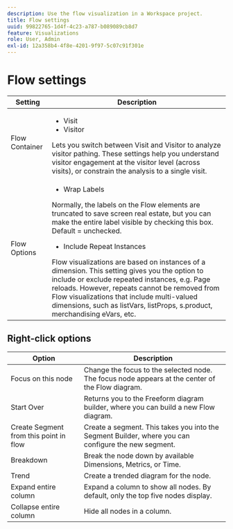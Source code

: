 ```yaml
---
description: Use the flow visualization in a Workspace project.
title: Flow settings
uuid: 99822765-1d4f-4c23-a787-b089089cb8d7
feature: Visualizations
role: User, Admin
exl-id: 12a358b4-4f8e-4201-9f97-5c07c91f301e
---
```

# Flow settings

| Setting | Description |
|--- |--- |
| Flow Container |<ul><li>Visit</li><li>Visitor</li></ul> Lets you switch between Visit and Visitor to analyze visitor pathing. These settings help you understand visitor engagement at the visitor level (across visits), or constrain the analysis to a single visit.|
|Flow Options |<ul><li>Wrap Labels</li></ul> Normally, the labels on the Flow elements are truncated to save screen real estate, but you can make the entire label visible by checking this box.  Default = unchecked.<ul><li>Include Repeat Instances</li></ul> Flow visualizations are based on instances of a dimension. This setting gives you the option to include or exclude repeated instances, e.g. Page reloads. However, repeats cannot be removed from Flow visualizations that include multi-valued dimensions, such as listVars, listProps, s.product, merchandising eVars, etc.|

## Right-click options

| Option | Description |
|--- |--- |
|Focus on this node|Change the focus to the selected node. The focus node appears at the center of the Flow diagram.|
|Start Over|Returns you to the Freeform diagram builder, where you can build a new Flow diagram.|
|Create Segment from this point in flow|Create a segment. This takes you into the Segment Builder, where you can configure the new segment.|
|Breakdown|Break the node down by available Dimensions, Metrics, or Time.|
|Trend|Create a trended diagram for the node.|
|Expand entire column|Expand a column to show all nodes. By default, only the top five nodes display.|
|Collapse entire column|Hide all nodes in a column.|
